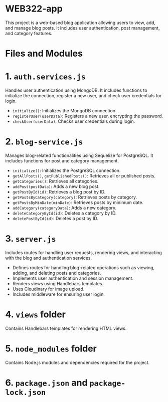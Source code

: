 # WEB322-app

This project is a web-based blog application allowing users to view, add, and manage blog posts. It includes user authentication, post management, and category features.

# Files and Modules

# 1. `auth.services.js`

Handles user authentication using MongoDB. It includes functions to initialize the connection, register a new user, and check user credentials for login.

- `initialize()`: Initializes the MongoDB connection.
- `registerUser(userData)`: Registers a new user, encrypting the password.
- `checkUser(userData)`: Checks user credentials during login.

# 2. `blog-service.js`

Manages blog-related functionalities using Sequelize for PostgreSQL. It includes functions for post and category management.

- `initialize()`: Initializes the PostgreSQL connection.
- `getAllPosts()`, `getPublishedPosts()`: Retrieves all or published posts.
- `getCategories()`: Retrieves all categories.
- `addPost(postData)`: Adds a new blog post.
- `getPostById(id)`: Retrieves a blog post by ID.
- `getPostsByCategory(category)`: Retrieves posts by category.
- `getPostsByMinDate(minDate)`: Retrieves posts by minimum date.
- `addCategory(categoryData)`: Adds a new category.
- `deleteCategoryById(id)`: Deletes a category by ID.
- `deletePostById(id)`: Deletes a post by ID.

# 3. `server.js`

Includes routes for handling user requests, rendering views, and interacting with the blog and authentication services.

- Defines routes for handling blog-related operations such as viewing, adding, and deleting posts and categories.
- Implements user authentication and session management.
- Renders views using Handlebars templates.
- Uses Cloudinary for image upload.
- Includes middleware for ensuring user login.

# 4. `views` folder

Contains Handlebars templates for rendering HTML views.

# 5. `node_modules` folder

Contains Node.js modules and dependencies required for the project.

# 6. `package.json` and `package-lock.json`

